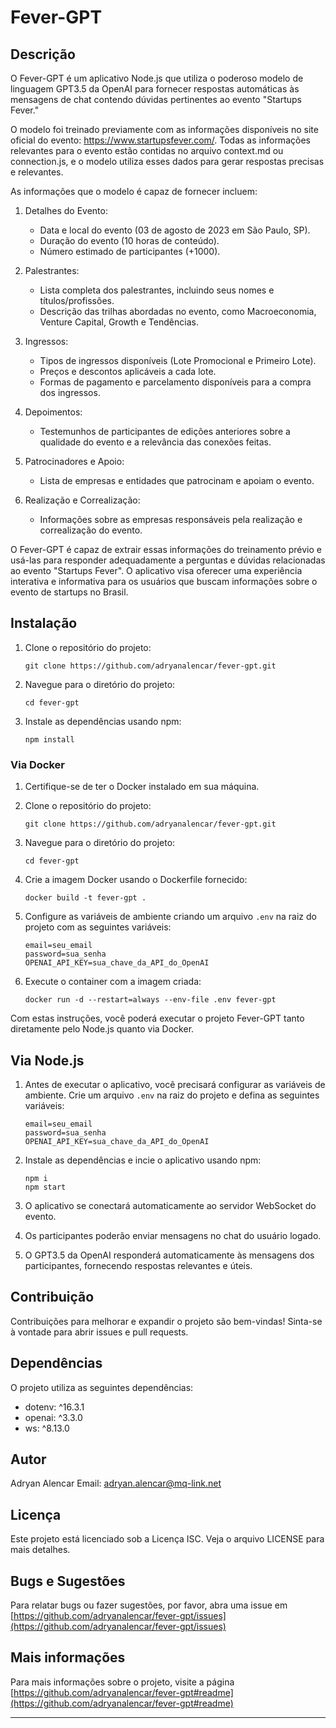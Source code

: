 # Fever-GPT

## Descrição
O Fever-GPT é um aplicativo Node.js que utiliza o poderoso modelo de linguagem GPT3.5 da OpenAI para fornecer respostas automáticas às mensagens de chat contendo dúvidas pertinentes ao evento "Startups Fever."

O modelo foi treinado previamente com as informações disponíveis no site oficial do evento: https://www.startupsfever.com/. Todas as informações relevantes para o evento estão contidas no arquivo context.md ou connection.js, e o modelo utiliza esses dados para gerar respostas precisas e relevantes.

As informações que o modelo é capaz de fornecer incluem:

1. Detalhes do Evento:
   - Data e local do evento (03 de agosto de 2023 em São Paulo, SP).
   - Duração do evento (10 horas de conteúdo).
   - Número estimado de participantes (+1000).

2. Palestrantes:
   - Lista completa dos palestrantes, incluindo seus nomes e títulos/profissões.
   - Descrição das trilhas abordadas no evento, como Macroeconomia, Venture Capital, Growth e Tendências.

3. Ingressos:
   - Tipos de ingressos disponíveis (Lote Promocional e Primeiro Lote).
   - Preços e descontos aplicáveis a cada lote.
   - Formas de pagamento e parcelamento disponíveis para a compra dos ingressos.

4. Depoimentos:
   - Testemunhos de participantes de edições anteriores sobre a qualidade do evento e a relevância das conexões feitas.

5. Patrocinadores e Apoio:
   - Lista de empresas e entidades que patrocinam e apoiam o evento.

6. Realização e Correalização:
   - Informações sobre as empresas responsáveis pela realização e correalização do evento.

O Fever-GPT é capaz de extrair essas informações do treinamento prévio e usá-las para responder adequadamente a perguntas e dúvidas relacionadas ao evento "Startups Fever". O aplicativo visa oferecer uma experiência interativa e informativa para os usuários que buscam informações sobre o evento de startups no Brasil.

## Instalação
1. Clone o repositório do projeto:
   ```
   git clone https://github.com/adryanalencar/fever-gpt.git
   ```

2. Navegue para o diretório do projeto:
   ```
   cd fever-gpt
   ```

3. Instale as dependências usando npm:
   ```
   npm install
   ```

### Via Docker

1. Certifique-se de ter o Docker instalado em sua máquina.

2. Clone o repositório do projeto:
   ```
   git clone https://github.com/adryanalencar/fever-gpt.git
   ```

3. Navegue para o diretório do projeto:
   ```
   cd fever-gpt
   ```

4. Crie a imagem Docker usando o Dockerfile fornecido:
   ```
   docker build -t fever-gpt .
   ```

5. Configure as variáveis de ambiente criando um arquivo `.env` na raiz do projeto com as seguintes variáveis:
   ```
   email=seu_email
   password=sua_senha
   OPENAI_API_KEY=sua_chave_da_API_do_OpenAI
   ```

6. Execute o container com a imagem criada:
   ```
   docker run -d --restart=always --env-file .env fever-gpt
   ```

Com estas instruções, você poderá executar o projeto Fever-GPT tanto diretamente pelo Node.js quanto via Docker.

## Via Node.js
1. Antes de executar o aplicativo, você precisará configurar as variáveis de ambiente. Crie um arquivo `.env` na raiz do projeto e defina as seguintes variáveis:
   ```
   email=seu_email
   password=sua_senha
   OPENAI_API_KEY=sua_chave_da_API_do_OpenAI
   ```

2. Instale as dependências e incie o aplicativo usando npm:
   ```
   npm i
   npm start
   ```

3. O aplicativo se conectará automaticamente ao servidor WebSocket do evento.

4. Os participantes poderão enviar mensagens no chat do usuário logado.

5. O GPT3.5 da OpenAI responderá automaticamente às mensagens dos participantes, fornecendo respostas relevantes e úteis.

## Contribuição
Contribuições para melhorar e expandir o projeto são bem-vindas! Sinta-se à vontade para abrir issues e pull requests.

## Dependências
O projeto utiliza as seguintes dependências:
- dotenv: ^16.3.1
- openai: ^3.3.0
- ws: ^8.13.0

## Autor
Adryan Alencar
Email: adryan.alencar@mq-link.net

## Licença
Este projeto está licenciado sob a Licença ISC. Veja o arquivo LICENSE para mais detalhes.

## Bugs e Sugestões
Para relatar bugs ou fazer sugestões, por favor, abra uma issue em [https://github.com/adryanalencar/fever-gpt/issues](https://github.com/adryanalencar/fever-gpt/issues)

## Mais informações
Para mais informações sobre o projeto, visite a página [https://github.com/adryanalencar/fever-gpt#readme](https://github.com/adryanalencar/fever-gpt#readme)

---